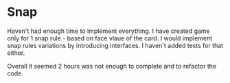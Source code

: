# Snap

Haven't had enough time to implement everything. I have created game only for 1 snap rule - based on face vlaue of the card. I would implement snap rules variations by introducing interfaces. I haven't added tests for that either. 

Overall it seemed 2 hours was not enough to complete and to refactor the code. 
